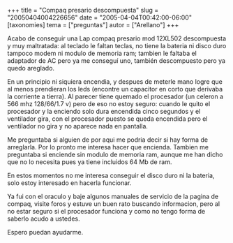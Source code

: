 +++
title = "Compaq presario descompuesta"
slug = "20050404004226656"
date = "2005-04-04T00:42:00-06:00"
[taxonomies]
tema = ["preguntas"]
autor = ["Arellano"]
+++

Acabo de conseguir una Lap compaq presario mod 12XL502 descompuesta y
muy maltratada: al teclado le faltan teclas, no tiene la bateria ni
disco duro tampoco modem ni modulo de memoria ram; tambien le faltaba el
adaptador de AC pero ya me conseguí uno, también descompuesto pero ya
quedo areglado.

<!-- more -->
En un principio ni siquiera encendia, y despues de meterle mano logre
que al menos prendieran los leds (encontre un capacitor en corto que
derivaba la corriente a tierra). Al parecer tiene quemado el procesador
(un celeron a 566 mhz 128/66/1.7 v) pero de eso no estoy seguro: cuando
le quito el procesador y la enciendo solo dura encendida cinco segundos
y el ventilador gira, con el procesador puesto se queda encendida pero
el ventilador no gira y no aparece nada en pantalla.

Me preguntaba si alguien de por aqui me podria decir si hay forma de
arreglarla. Por lo pronto me interesa hacer que encienda. Tambien me
preguntaba si enciende sin modulo de memoria ram, aunque me han dicho
que no lo necesita pues ya tiene incluidos 64 Mb de ram.

En estos momentos no me interesa conseguir el disco duro ni la bateria,
solo estoy interesado en hacerla funcionar.

Ya fui con el oraculo y baje algunos manuales de servicio de la pagina
de compaq, visite foros y estuve un buen rato buscando informacion, pero
al no estar seguro si el procesador funciona y como no tengo forma de
saberlo acudo a ustedes.

Espero puedan ayudarme.

